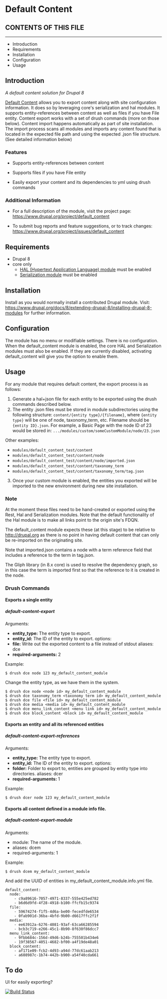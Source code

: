 # Default Content

## CONTENTS OF THIS FILE
---------------------

* Introduction
* Requirements
* Installation
* Configuration
* Usage



## Introduction
_A default content solution for Drupal 8_

[Default Content][1] allows you to export content along with site configuration information. It does so by leveraging core's serialization and hal modules. It supports entity-references between content as well as files if you have File entity. Content export works with a set of drush commands (more on those below). Content import happens automatically as part of site installation. The import process scans all modules and imports any content found that is located in the expected file path and using the expected .json file structure. (See detailed information below)

###  Features

* Supports entity-references between content

* Supports files if you have File entity

* Easily export your content and its dependencies to yml using drush commands

### Additional Information
* For a full description of the module, visit the project page:
  https://www.drupal.org/project/default_content

* To submit bug reports and feature suggestions, or to track changes:
   https://www.drupal.org/project/issues/default_content


## Requirements
* Drupal 8
* core only
  * [HAL (Hypertext Application Language) module][2] must be enabled
  * [Serialization module][3] must be enabled

## Installation
Install as you would normally install a contributed Drupal module. Visit:
https://www.drupal.org/docs/8/extending-drupal-8/installing-drupal-8-modules
for further information.

## Configuration
The module has no menu or modifiable settings. There is no configuration. When the default_content module is enabled, the core HAL and Serialization modules must also be enabled. If they are currently disabled, activating default_content will give you the option to enable them.


## Usage

For any module that requires default content, the export process is as follows:
1) Generate a hal+json file for each entity to be exported using the drush commands described below.
2) The entity .json files must be stored in module subdirectories using the following structure: `content/{entity type}/{filename}`, where `{entity type}` will be one of node, taxonomy_term, etc. Filename should be `{entity ID}.json`. For example, a Basic Page with the node ID of 23 would be stored in:
`.../modules/custom/someCustomModule/node/23.json`

Other examples:

 - `modules/default_content_test/content`
 - `modules/default_content_test/content/node`
 - `modules/default_content_test/content/node/imported.json`
 -  `modules/default_content_test/content/taxonomy_term`
 - `modules/default_content_test/content/taxonomy_term/tag.json`

3) Once your custom module is enabled, the entities you exported will be imported to the new environment during new site installation.

### Note

At the moment these files need to be hand-created or exported using the Rest, Hal and Serialization modules.
Note that the default functionality of the Hal module is to make all links point to the origin site's FDQN.

The default_content module expects these (at this stage) to be relative to http://drupal.org as there is no point in having default content that can only be re-imported on the originating site.

Note that imported.json contains a node with a term reference field that includes a reference to the term in tag.json.

The Gliph library (in 8.x core) is used to resolve the dependency graph, so in this case the term is imported first so that the reference to it is created in the node.

### Drush Commands

#### Exports a single entity

##### default-content-export

Arguments:
- **entity_type:** The entity type to export.
- **entity_id:** The ID of the entity to export.
options:
- **file:** Write out the exported content to a file instead of stdout
aliases: dce
- **required-arguments:** 2

Example:
```
$ drush dce node 123 my_default_content_module
```

Change the entity type, as we have them in the system.
```
$ drush dce node <node id> my_default_content_module
$ drush dce taxonomy_term <taxonomy term id> my_default_content_module
$ drush dce file <file id> my_default_content_module
$ drush dce media <media id> my_default_content_module
$ drush dce menu_link_content <menu link id> my_default_content_module
$ drush dce block_content <block id> my_default_content_module
```

#### Exports an entity and all its referenced entities

##### default-content-export-references

Arguments:
- **entity_type:** The entity type to export.
- **entity_id:** The ID of the entity to export.
options:
- **folder:** Folder to export to, entities are grouped by entity type into directories.
aliases: dcer
- **required-arguments:** 1

Example:
```
$ drush dcer node 123 my_default_content_module
```

#### Exports all content defined in a module info file.

##### default-content-export-module

Arguments:
- module: The name of the module.
- aliases: dcem
- required-arguments: 1

Example:
```
$ drush dcem my_default_content_module
```

And add the UUID of entities in my_default_content_module.info.yml file.

```
default_content:
  node:
    - c9a89616-7057-4971-8337-555e425ed782
    - b6d6d9fd-4f28-4918-b100-ffcfb15c9374
  file:
    - 59674274-f1f5-4d6a-be00-fecedfde6534
    - 0fab901d-36ba-4bfd-9b00-d6617ffc2f1f
  media:
    - ee63912a-6276-4081-93af-63ca66285594
    - bcb3c719-e266-45c1-8b90-8f630f86dcc7
  menu_link_content:
    - 9fbb684c-156d-49d6-b24b-755501b434e6
    - 19f38567-4051-4682-bf00-a4f19de48a01
  block_content:
    - af171e09-fcb2-4d93-a94d-77dc61aab213
    - a608987c-1b74-442b-b900-a54f40cda661
```

## To do

UI for easily exporting?

[![Build Status](https://travis-ci.org/larowlan/default_content.svg?branch=8.x-1.x)](https://travis-ci.org/larowlan/default_content)

[1]: https://www.drupal.org/project/default_content "Default Content"
[2]: https://www.drupal.org/docs/8/core/modules/hal "HAL (Hypertext Application Language) module"
[3]: https://www.drupal.org/docs/8/core/modules/serialization "Serialization module"
